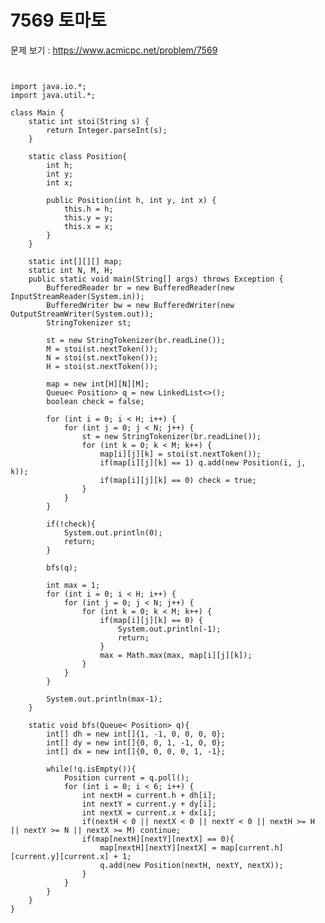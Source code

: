# 7569 토마토

문제 보기 : <https://www.acmicpc.net/problem/7569>

<pre><code>

import java.io.*;
import java.util.*;

class Main {
    static int stoi(String s) {
        return Integer.parseInt(s);
    }

    static class Position{
        int h;
        int y;
        int x;

        public Position(int h, int y, int x) {
            this.h = h;
            this.y = y;
            this.x = x;
        }
    }

    static int[][][] map;
    static int N, M, H;
    public static void main(String[] args) throws Exception {
        BufferedReader br = new BufferedReader(new InputStreamReader(System.in));
        BufferedWriter bw = new BufferedWriter(new OutputStreamWriter(System.out));
        StringTokenizer st;

        st = new StringTokenizer(br.readLine());
        M = stoi(st.nextToken());
        N = stoi(st.nextToken());
        H = stoi(st.nextToken());

        map = new int[H][N][M];
        Queue< Position> q = new LinkedList<>();
        boolean check = false;

        for (int i = 0; i < H; i++) {
            for (int j = 0; j < N; j++) {
                st = new StringTokenizer(br.readLine());
                for (int k = 0; k < M; k++) {
                    map[i][j][k] = stoi(st.nextToken());
                    if(map[i][j][k] == 1) q.add(new Position(i, j, k));
                    if(map[i][j][k] == 0) check = true;
                }
            }
        }

        if(!check){
            System.out.println(0);
            return;
        }

        bfs(q);

        int max = 1;
        for (int i = 0; i < H; i++) {
            for (int j = 0; j < N; j++) {
                for (int k = 0; k < M; k++) {
                    if(map[i][j][k] == 0) {
                        System.out.println(-1);
                        return;
                    }
                    max = Math.max(max, map[i][j][k]);
                }
            }
        }

        System.out.println(max-1);
    }

    static void bfs(Queue< Position> q){
        int[] dh = new int[]{1, -1, 0, 0, 0, 0};
        int[] dy = new int[]{0, 0, 1, -1, 0, 0};
        int[] dx = new int[]{0, 0, 0, 0, 1, -1};

        while(!q.isEmpty()){
            Position current = q.poll();
            for (int i = 0; i < 6; i++) {
                int nextH = current.h + dh[i];
                int nextY = current.y + dy[i];
                int nextX = current.x + dx[i];
                if(nextH < 0 || nextX < 0 || nextY < 0 || nextH >= H || nextY >= N || nextX >= M) continue;
                if(map[nextH][nextY][nextX] == 0){
                    map[nextH][nextY][nextX] = map[current.h][current.y][current.x] + 1;
                    q.add(new Position(nextH, nextY, nextX));
                }
            }
        }
    }
}

</code></pre>